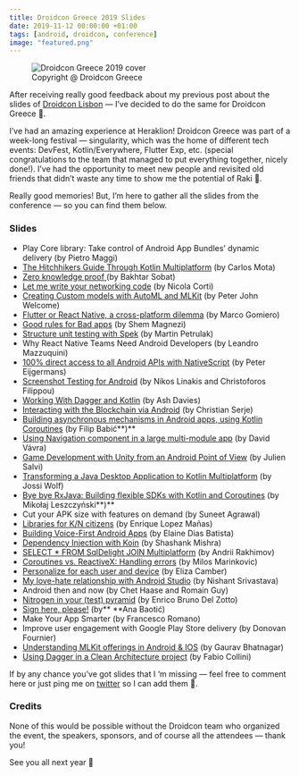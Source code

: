 ```yaml
---
title: Droidcon Greece 2019 Slides
date: 2019-11-12 00:00:00 +01:00
tags: [android, droidcon, conference]
image: "featured.png"
---
```


<figure>
<img src="/droidcon-greece-2019-slides/featured.png" alt="Droidcon Greece 2019 cover">
<figcaption>Copyright @ Droidcon Greece</figcaption>
</figure>


After receiving really good feedback about my previous post about the slides of [Droidcon Lisbon](https://medium.com/@cafonsomota/droidcon-lisbon-2019-slides-fdde0ae8aaa7) — I’ve decided to do the same for Droidcon Greece 🙂.

I’ve had an amazing experience at Heraklion! Droidcon Greece was part of a week-long festival — singularity, which was the home of different tech events: DevFest, Kotlin/Everywhere, Flutter Exp, etc. (special congratulations to the team that managed to put everything together, nicely done!). I’ve had the opportunity to meet new people and revisited old friends that didn’t waste any time to show me the potential of Raki 🙌.

Really good memories! But, I’m here to gather all the slides from the conference — so you can find them below.

### Slides

- Play Core library: Take control of Android App Bundles’ dynamic delivery (by Pietro Maggi)
- [The Hitchhikers Guide Through Kotlin Multiplatform](https://speakerdeck.com/cmota/the-hitchhikers-guide-through-kotlin-multiplatform-dcgreece) (by Carlos Mota)
- [Zero knowledge proof ](https://drive.google.com/open?id=1TtzMoqSnOTxyDjjc-pb6eiZrWNXNoAw8)(by Bakhtar Sobat)
- [Let me write your networking code](https://speakerdeck.com/cortinico/let-me-write-your-networking-code) (by Nicola Corti)
- [Creating Custom models with AutoML and MLKit](https://speakerdeck.com/pjwelcome/creating-custom-models-with-automl-and-mlkit) (by Peter John Welcome)
- [Flutter or React Native, a cross-platform dilemma](https://speakerdeck.com/prof18/flutter-or-react-native-a-cross-platform-dilemma-droidcon-greece) (by Marco Gomiero)
- [Good rules for Bad apps](https://www.slideshare.net/shemMag/good-rules-for-bad-apps-152724031) (by Shem Magnezi)
- [Structure unit testing with Spek](https://speakerdeck.com/petrulak/spek-dc5a26d7-7f0f-4fae-92f2-46b4c772f052) (by Martin Petrulak)
- Why React Native Teams Need Android Developers (by Leandro Mazzuquini)
- [100% direct access to all Android APIs with NativeScript](https://drive.google.com/open?id=1uene7X4K1XvN0xXVzGMVA4oUWyKlLymM) (by Peter Eijgermans)
- [Screenshot Testing for Android](https://speakerdeck.com/linakis/screenshot-testing-for-android) (by Nikos Linakis and Christoforos Filippou)
- [Working With Dagger and Kotlin](https://speakerdeck.com/ashdavies/droidcon-greece-working-with-dagger-and-kotlin) (by Ash Davies)
- [Interacting with the Blockchain via Android](https://speakerdeck.com/serjec/interacting-with-the-blockchain-via-android) (by Christian Serje)
- [Building asynchronous mechanisms in Android apps, using Kotlin Coroutines](https://docs.google.com/presentation/d/1MPXGi6OXI0N7OR_myAEVL8ZH9eHMG3cL4EXDbJH1sIc/edit#slide=id.g5e020acf10_2_0) (by Filip Babić**)**
- [Using Navigation component in a large multi-module app](https://docs.google.com/presentation/d/12aoujKFUK1YHa-EYa5RCfbh9rixs_ac-QD8quDPuzw8/edit#slide=id.p) (by David Vávra)
- [Game Development with Unity from an Android Point of View](https://speakerdeck.com/oleur/game-development-with-unity-from-an-android-point-of-view-4db883ca-ea16-4de8-b2b9-195057975fcf) (by Julien Salvi)
- [Transforming a Java Desktop Application to Kotlin Multiplatform](https://speakerdeck.com/jossiwolf/converting-a-java-desktop-app-to-kotlin-multiplatform) (by Jossi Wolf)
- [Bye bye RxJava: Building flexible SDKs with Kotlin and Coroutines](https://speakerdeck.com/rosomack/bye-bye-rxjava-building-flexible-sdks-with-kotlin-and-coroutines) (by Mikołaj Leszczyński**)**
- Cut your APK size with features on demand (by Suneet Agrawal)
- [Libraries for K/N citizens](https://speakerdeck.com/kikoso/n-for-mobile-developers-including-libraries-snippets) (by Enrique Lopez Mañas)
- [Building Voice-First Android Apps](https://speakerdeck.com/elainedb/building-voice-first-ios-apps) (by Elaine Dias Batista)
- [Dependency Injection with Koin](https://speakerdeck.com/shkcodes/dependency-injection-with-koin) (by Shashank Mishra)
- [SELECT * FROM SqlDelight JOIN Multiplatform](https://speakerdeck.com/arg/select-sqldelight-join-multiplatform) (by Andrii Rakhimov)
- [Coroutines vs. ReactiveX: Handling errors](https://docs.google.com/presentation/d/196_vVh0rohUSTo2TdtBlBQDXzHKohZJl6V9oS3yZ-60/edit) (by Milos Marinkovic)
- [Personalize for each user and device](https://docs.google.com/presentation/d/1h-g5U1zUhP6ffWgABFV1a4i5kuHgH5kdcUkKULR2Kzw/present?slide=id.g1f87997393_0_782) (by Eliza Camber)
- [My love-hate relationship with Android Studio](https://speakerdeck.com/nisrulz/droidcon-greece-19-my-love-hate-relationship-with-android-studio) (by Nishant Srivastava)
- Android then and now (by Chet Haase and Romain Guy)
- [Nitrogen in your (test) pyramid](https://speakerdeck.com/lupsyn/nitrogen-in-your-test-pyramid-2) (by Enrico Bruno Del Zotto)
- [Sign here, please!](https://speakerdeck.com/abaotic/sign-here-please-1) (by** **Ana Baotić)
- Make Your App Smarter (by Francesco Romano)
- Improve user engagement with Google Play Store delivery (by Donovan Fournier)
- [Understanding MLKit offerings in Android & IOS](https://speakerdeck.com/bhatnagargaurav83/understanding-mlkit-offerings-in-android-and-ios) (by Gaurav Bhatnagar)
- [Using Dagger in a Clean Architecture project](https://www.slideshare.net/fabio_collini/using-dagger-in-a-clean-architecture-project) (by Fabio Collini)

If by any chance you’ve got slides that I ‘m missing — feel free to comment here or just ping me on [twitter](https://twitter.com/cafonsomota) so I can add them 🙂.

### Credits

None of this would be possible without the Droidcon team who organized the event, the speakers, sponsors, and of course all the attendees — thank you!

See you all next year 🚀

